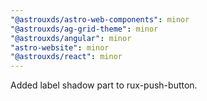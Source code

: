```yaml
---
"@astrouxds/astro-web-components": minor
"@astrouxds/ag-grid-theme": minor
"@astrouxds/angular": minor
"astro-website": minor
"@astrouxds/react": minor
---
```


Added label shadow part to rux-push-button.
